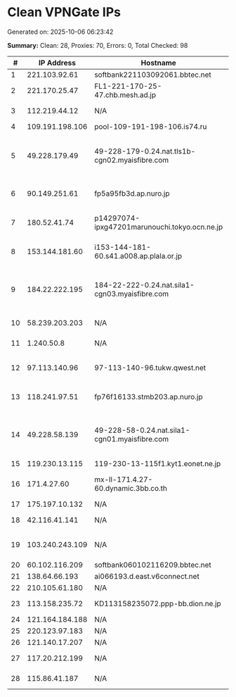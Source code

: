 # Clean VPNGate IPs
Generated on: 2025-10-06 06:23:42

**Summary:** Clean: 28, Proxies: 70, Errors: 0, Total Checked: 98

| # | IP Address | Hostname | Type | Country | Provider |
|---|------------|----------|------|---------|----------|
| 1 | 221.103.92.61 | softbank221103092061.bbtec.net | Business | JP | SoftBank Corp. |
| 2 | 221.170.25.47 | FL1-221-170-25-47.chb.mesh.ad.jp | Business | JP | BIGLOBE Inc. |
| 3 | 112.219.44.12 | N/A | Business | KR | LG DACOM Corporation |
| 4 | 109.191.198.106 | pool-109-191-198-106.is74.ru | Business | RU | Intersvyaz-2 JSC |
| 5 | 49.228.179.49 | 49-228-179-0.24.nat.tls1b-cgn02.myaisfibre.com | Residential | TH | ADVANCED WIRELESS NETWORK COMPANY LIMITED |
| 6 | 90.149.251.61 | fp5a95fb3d.ap.nuro.jp | Wireless | JP | Sony Network Communications Inc. |
| 7 | 180.52.41.74 | p14297074-ipxg47201marunouchi.tokyo.ocn.ne.jp | Business | JP | NTT Communications Corporation |
| 8 | 153.144.181.60 | i153-144-181-60.s41.a008.ap.plala.or.jp | Business | JP | NTT Communications Corporation |
| 9 | 184.22.222.195 | 184-22-222-0.24.nat.sila1-cgn03.myaisfibre.com | Wireless | TH | ADVANCED WIRELESS NETWORK COMPANY LIMITED |
| 10 | 58.239.203.203 | N/A | Business | KR | SK Broadband Co Ltd |
| 11 | 1.240.50.8 | N/A | Wireless | KR | SK Broadband Co Ltd |
| 12 | 97.113.140.96 | 97-113-140-96.tukw.qwest.net | Business | US | CenturyLink Communications, LLC |
| 13 | 118.241.97.51 | fp76f16133.stmb203.ap.nuro.jp | Business | JP | Sony Network Communications Inc. |
| 14 | 49.228.58.139 | 49-228-58-0.24.nat.sila1-cgn01.myaisfibre.com | Wireless | TH | ADVANCED WIRELESS NETWORK COMPANY LIMITED |
| 15 | 119.230.13.115 | 119-230-13-115f1.kyt1.eonet.ne.jp | Business | JP | OPTAGE Inc. |
| 16 | 171.4.27.60 | mx-ll-171.4.27-60.dynamic.3bb.co.th | Residential | TH | Triple T Broadband Public Company Limited |
| 17 | 175.197.10.132 | N/A | Business | KR | Korea Telecom |
| 18 | 42.116.41.141 | N/A | Business | VN | FPT Telecom Company |
| 19 | 103.240.243.109 | N/A | Business | LA | Lao Telecommunication Public Company |
| 20 | 60.102.116.209 | softbank060102116209.bbtec.net | Business | JP | SoftBank Corp. |
| 21 | 138.64.66.193 | ai066193.d.east.v6connect.net | Business | JP | Asahi Net |
| 22 | 210.105.61.180 | N/A | Business | KR | Korea Telecom |
| 23 | 113.158.235.72 | KD113158235072.ppp-bb.dion.ne.jp | Business | JP | KDDI CORPORATION |
| 24 | 121.164.184.188 | N/A | Business | KR | Korea Telecom |
| 25 | 220.123.97.183 | N/A | Business | KR | Korea Telecom |
| 26 | 121.140.17.207 | N/A | Business | KR | Korea Telecom |
| 27 | 117.20.212.199 | N/A | Business | KR | Saero Network Service LTD |
| 28 | 115.86.41.187 | N/A | Business | KR | LG HelloVision Corp. |
